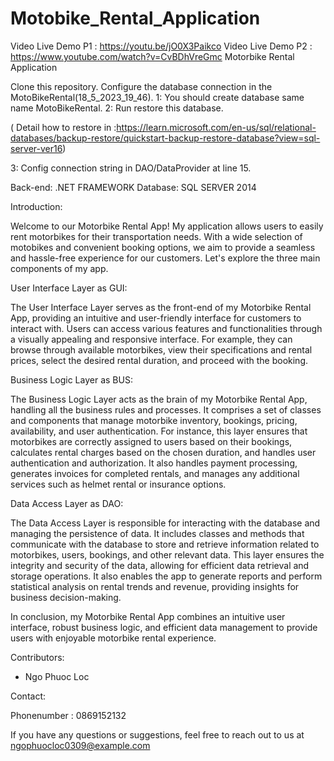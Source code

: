 # Motobike_Rental_Application

Video Live Demo P1 : https://youtu.be/jO0X3Paikco
Video Live Demo P2 : https://www.youtube.com/watch?v=CvBDhVreGmc
Motorbike Rental Application

Clone this repository.
Configure the database connection in the MotoBikeRental(18_5_2023_19_46).
1: You should create database same name MotoBikeRental.
2: Run restore this database.

( Detail how to restore in :https://learn.microsoft.com/en-us/sql/relational-databases/backup-restore/quickstart-backup-restore-database?view=sql-server-ver16)

3: Config connection string in DAO/DataProvider at line 15.

Back-end: .NET FRAMEWORK
Database: SQL SERVER 2014

Introduction:

Welcome to our Motorbike Rental App! My application allows users to easily rent motorbikes for their transportation needs.
With a wide selection of motobikes and convenient booking options, we aim to provide a seamless and hassle-free experience for our customers.
Let's explore the three main components of my app.

User Interface Layer as GUI:

The User Interface Layer serves as the front-end of my Motorbike Rental App, providing an intuitive and user-friendly interface for customers to interact with.
Users can access various features and functionalities through a visually appealing and responsive interface. For example, they can browse through available motorbikes,
view their specifications and rental prices, select the desired rental duration, and proceed with the booking.

Business Logic Layer as BUS:

The Business Logic Layer acts as the brain of my Motorbike Rental App, handling all the business rules and processes.
It comprises a set of classes and components that manage motorbike inventory, bookings, pricing, availability, and user authentication.
For instance, this layer ensures that motorbikes are correctly assigned to users based on their bookings, calculates rental charges based on the chosen duration,
and handles user authentication and authorization. It also handles payment processing, generates invoices for completed rentals,
and manages any additional services such as helmet rental or insurance options.

Data Access Layer as DAO:

The Data Access Layer is responsible for interacting with the database and managing the persistence of data.
It includes classes and methods that communicate with the database to store and retrieve information related to motorbikes, users, bookings, and other relevant data.
This layer ensures the integrity and security of the data, allowing for efficient data retrieval and storage operations.
It also enables the app to generate reports and perform statistical analysis on rental trends and revenue, providing insights for business decision-making.

In conclusion, my Motorbike Rental App combines an intuitive user interface, robust business logic, and efficient data management to provide users with enjoyable motorbike rental experience. 

Contributors:

- Ngo Phuoc Loc 

Contact:

Phonenumber : 0869152132

If you have any questions or suggestions, feel free to reach out to us at ngophuocloc0309@example.com

